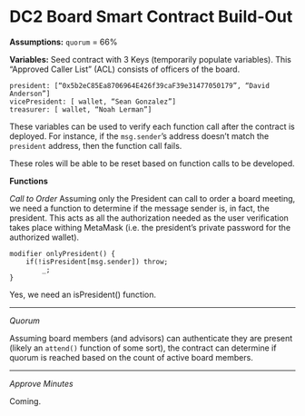 # DC2 Board Smart Contract Build-Out

<b>Assumptions:</b>
	`quorum` = 66%

<b>Variables:</b>
	Seed contract with 3 Keys (temporarily populate variables). This “Approved Caller List” (ACL) consists of officers of the board.

    president: [“0x5b2eC85Ea8706964E426f39caF39e31477050179”, “David Anderson”]
	vicePresident: [ wallet, “Sean Gonzalez”]
	treasurer: [ wallet, “Noah Lerman”]

These variables can be used to verify each function call after the contract is deployed. 
For instance, if the `msg.sender`’s address doesn’t match the `president` address, then the function call fails.

These roles will be able to be reset based on function calls to be developed.

<b>Functions</b>

*Call to Order*
Assuming only the President can call to order a board meeting, we need a function to determine if the message sender is, in fact, the president. This acts as all the authorization needed as the user verification takes place withing MetaMask (i.e. the president’s private password for the authorized wallet).

```
modifier onlyPresident() {
	if(!isPresident[msg.sender]) throw;
		_;
}
```

Yes, we need an isPresident() function.
***
*Quorum*

Assuming board members (and advisors) can authenticate they are present (likely an `attend()` function of some sort), the contract can determine if quorum is reached based on the count of active board members.
***
*Approve Minutes*

Coming.
